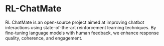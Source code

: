 # RL-ChatMate
RL ChatMate is an open-source project aimed at improving chatbot interactions using state-of-the-art reinforcement learning techniques. By fine-tuning language models with human feedback, we enhance response quality, coherence, and engagement.
